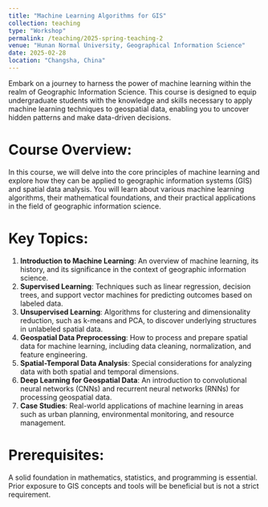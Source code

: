 ```yaml
---
title: "Machine Learning Algorithms for GIS"
collection: teaching
type: "Workshop"
permalink: /teaching/2025-spring-teaching-2
venue: "Hunan Normal University, Geographical Information Science"
date: 2025-02-28
location: "Changsha, China"
---
```


Embark on a journey to harness the power of machine learning within the realm of Geographic Information Science. This course is designed to equip undergraduate students with the knowledge and skills necessary to apply machine learning techniques to geospatial data, enabling you to uncover hidden patterns and make data-driven decisions.

Course Overview:
======

In this course, we will delve into the core principles of machine learning and explore how they can be applied to geographic information systems (GIS) and spatial data analysis. You will learn about various machine learning algorithms, their mathematical foundations, and their practical applications in the field of geographic information science.

Key Topics:
======

1. **Introduction to Machine Learning**: An overview of machine learning, its history, and its significance in the context of geographic information science.
2. **Supervised Learning**: Techniques such as linear regression, decision trees, and support vector machines for predicting outcomes based on labeled data.
3. **Unsupervised Learning**: Algorithms for clustering and dimensionality reduction, such as k-means and PCA, to discover underlying structures in unlabeled spatial data.
4. **Geospatial Data Preprocessing**: How to process and prepare spatial data for machine learning, including data cleaning, normalization, and feature engineering.
5. **Spatial-Temporal Data Analysis**: Special considerations for analyzing data with both spatial and temporal dimensions.
6. **Deep Learning for Geospatial Data**: An introduction to convolutional neural networks (CNNs) and recurrent neural networks (RNNs) for processing geospatial data.
7. **Case Studies**: Real-world applications of machine learning in areas such as urban planning, environmental monitoring, and resource management.

Prerequisites:
======

A solid foundation in mathematics, statistics, and programming is essential. Prior exposure to GIS concepts and tools will be beneficial but is not a strict requirement.